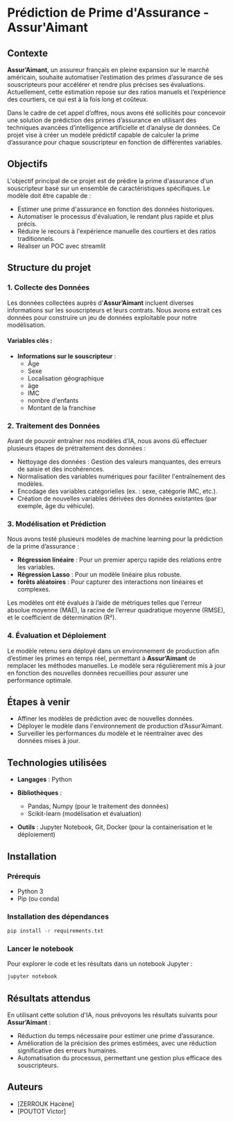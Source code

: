 
# Prédiction de Prime d'Assurance - Assur'Aimant

## Contexte

**Assur’Aimant**, un assureur français en pleine expansion sur le marché américain, souhaite automatiser l’estimation des primes d’assurance de ses souscripteurs pour accélérer et rendre plus précises ses évaluations. Actuellement, cette estimation repose sur des ratios manuels et l’expérience des courtiers, ce qui est à la fois long et coûteux.

Dans le cadre de cet appel d’offres, nous avons été sollicités pour concevoir une solution de prédiction des primes d’assurance en utilisant des techniques avancées d’intelligence artificielle et d’analyse de données. Ce projet vise à créer un modèle prédictif capable de calculer la prime d’assurance pour chaque souscripteur en fonction de différentes variables.

## Objectifs

L'objectif principal de ce projet est de prédire la prime d'assurance d'un souscripteur basé sur un ensemble de caractéristiques spécifiques. Le modèle doit être capable de :

- Estimer une prime d'assurance en fonction des données historiques.
- Automatiser le processus d'évaluation, le rendant plus rapide et plus précis.
- Réduire le recours à l'expérience manuelle des courtiers et des ratios traditionnels.
- Réaliser un POC avec streamlit

## Structure du projet

### 1. Collecte des Données

Les données collectées auprès d'**Assur’Aimant** incluent diverses informations sur les souscripteurs et leurs contrats. Nous avons extrait ces données pour construire un jeu de données exploitable pour notre modélisation.

#### Variables clés :
- **Informations sur le souscripteur** :
  - Âge
  - Sexe
  - Localisation géographique 
  - âge
  - IMC
  - nombre d'enfants
  - Montant de la franchise


### 2. Traitement des Données

Avant de pouvoir entraîner nos modèles d’IA, nous avons dû effectuer plusieurs étapes de prétraitement des données :

- Nettoyage des données : Gestion des valeurs manquantes, des erreurs de saisie et des incohérences.
- Normalisation des variables numériques pour faciliter l'entraînement des modèles.
- Encodage des variables catégorielles (ex. : sexe, catégorie IMC, etc.).
- Création de nouvelles variables dérivées des données existantes (par exemple, âge du véhicule).

### 3. Modélisation et Prédiction

Nous avons testé plusieurs modèles de machine learning pour la prédiction de la prime d’assurance :

- **Régression linéaire** : Pour un premier aperçu rapide des relations entre les variables.
- **Régression Lasso** : Pour un modèle linéaire plus robuste.
- **forêts aléatoires** : Pour capturer des interactions non linéaires et complexes.

Les modèles ont été évalués à l’aide de métriques telles que l'erreur absolue moyenne (MAE), la racine de l’erreur quadratique moyenne (RMSE), et le coefficient de détermination (R²).

### 4. Évaluation et Déploiement

Le modèle retenu sera déployé dans un environnement de production afin d’estimer les primes en temps réel, permettant à **Assur’Aimant** de remplacer les méthodes manuelles. Le modèle sera régulièrement mis à jour en fonction des nouvelles données recueillies pour assurer une performance optimale.

## Étapes à venir

- Affiner les modèles de prédiction avec de nouvelles données.
- Déployer le modèle dans l'environnement de production d’Assur’Aimant.
- Surveiller les performances du modèle et le réentraîner avec des données mises à jour.

## Technologies utilisées

- **Langages** : Python
- **Bibliothèques** :
  - Pandas, Numpy (pour le traitement des données)
  - Scikit-learn (modélisation et évaluation)

- **Outils** : Jupyter Notebook, Git, Docker (pour la containerisation et le déploiement)

## Installation

### Prérequis

- Python 3
- Pip (ou conda)

### Installation des dépendances

```bash
pip install -r requirements.txt
```

### Lancer le notebook

Pour explorer le code et les résultats dans un notebook Jupyter :

```bash
jupyter notebook
```

## Résultats attendus

En utilisant cette solution d'IA, nous prévoyons les résultats suivants pour **Assur’Aimant** :

- Réduction du temps nécessaire pour estimer une prime d’assurance.
- Amélioration de la précision des primes estimées, avec une réduction significative des erreurs humaines.
- Automatisation du processus, permettant une gestion plus efficace des souscripteurs.


## Auteurs

- [ZERROUK Hacène] 
- [POUTOT Victor]

